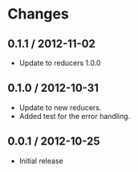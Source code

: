 # Changes

## 0.1.1 / 2012-11-02

  - Update to reducers 1.0.0

## 0.1.0 / 2012-10-31

  - Update to new reducers.
  - Added test for the error handling.

## 0.0.1 / 2012-10-25

  - Initial release
